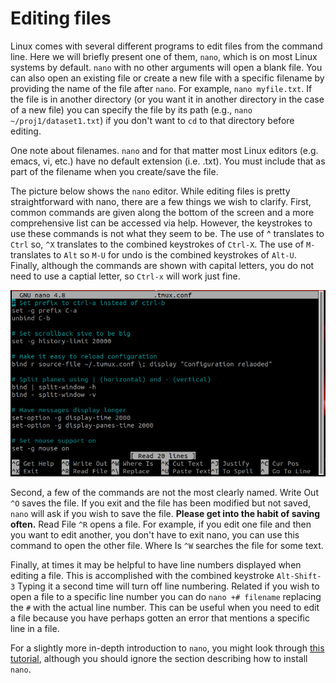 # Editing files

Linux comes with several different programs to edit files from the command line.  Here we will briefly present one of them, `nano`, 
which is on most Linux systems by default.  `nano` with no other arguments will open a blank file.  You can also open an existing file
or create a new file with a specific filename by providing the name of the file after `nano`.  For example, `nano myfile.txt`.  If
the file is in another directory (or you want it in another directory in the case of a new file) you can specify the file by its
path (e.g., `nano ~/proj1/dataset1.txt`) if you don't want to `cd` to that directory before editing.

One note about filenames.  `nano` and for that matter most Linux editors (e.g. emacs, vi, etc.) have no default extension (i.e. .txt).  You
must include that as part of the filename when you create/save the file.

The picture below shows the `nano` editor.  While editing files is pretty straightforward with nano, there are a few things we wish to
clarify.  First, common commands are given along the bottom of the screen and a more comprehensive list can be accessed via help.  However,
the keystrokes to use these commands is not what they seem to be.  The use of ^ translates to `Ctrl` so, `^X` translates to the combined
keystrokes of `Ctrl-X`.  The use of `M-` translates to `Alt` so `M-U` for undo is the combined keystrokes of `Alt-U`.  Finally, although 
the commands are shown with capital letters, you do not need to use a captial letter, so `Ctrl-x` will work just fine.

![Nano editor](nano.png)

Second, a few of the commands are not the most clearly named.  Write Out `^O` saves the file.  If you exit and the file has been 
modified but not saved, `nano` will ask if you wish to save the file.  **Please get into the habit of saving often.**  Read File `^R`
opens a file.  For example, if you edit one file and then you want to edit another, you don't have to exit nano, you can use this command 
to open the other file.  Where Is `^W` searches the file for some text.  

Finally, at times it may be helpful to have line numbers displayed when editing a file.  This is accomplished with the combined keystroke
`Alt-Shift-3`  Typing it a second time will turn off line numbering.  Related if you wish to open a file to a specific line number
you can do `nano +# filename` replacing the `#` with the actual line number.  This can be useful when you need to edit a file 
because you have perhaps gotten an error that mentions a specific line in a file.

For a slightly more in-depth introduction to `nano`, you might look through [this tutorial](https://www.tecmint.com/learn-nano-text-editor-in-linux/), although
you should ignore the section describing how to install `nano`.